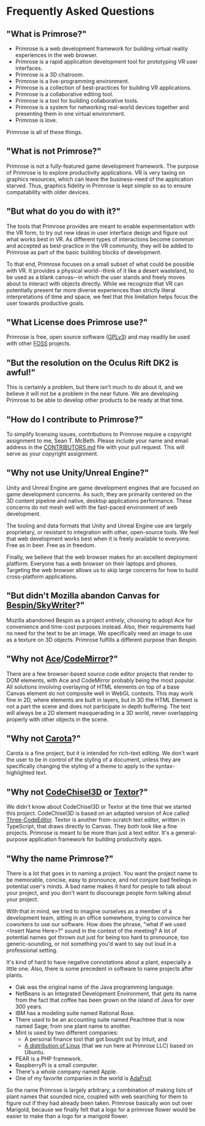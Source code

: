 # Frequently Asked Questions

## "What is Primrose?"
* Primrose is a web development framework for building virtual reality experiences 
  in the web browser.
* Primrose is a rapid application development tool for prototyping VR user interfaces.
* Primrose is a 3D chatroom.
* Primrose is a live-programming environment.
* Primrose is a collection of best-practices for building VR applications.
* Primrose is a collaborative editing tool.
* Primrose is a tool for building collaborative tools.
* Primrose is a system for networking real-world devices together and presenting
  them in one virtual environment.
* Primrose is love.

Primrose is all of these things.

## "What is not Primrose?"
Primrose is not a fully-featured game development framework. The purpose of Primrose
is to explore productivity applications. VR is very taxing on graphics resources,
which can leave the business-need of the application starved. Thus, graphics fidelity
in Primrose is kept simple so as to ensure compatability with older devices.

## "But what do you do with it?"
The tools that Primrose provides are meant to enable experimentation with the VR
form, to try out new ideas in user interface design and figure out what works best
in VR. As different types of interactions become common and accepted as best-practice
in the VR community, they will be added to Primrose as part of the basic building
blocks of development.

To that end, Primrose focuses on a small subset of what could be possible with VR.
It provides a physical world--think of it like a desert wasteland, to be used as
a blank canvas--in which the user stands and freely moves about to interact with
objects directly. While we recognize that VR can potentially present far more diverse
experiences than strictly literal interpretations of time and space, we feel that
this limitation helps focus the user towards productive goals.

## "What License does Primrose use?"
Primrose is free, open source software ([GPLv3](https://github.com/capnmidnight/Primrose/blob/master/LICENSE.md))
and may readily be used with other [FOSS](https://en.wikipedia.org/wiki/Free_and_open-source_software)
projects.

## "But the resolution on the Oculus Rift DK2 is awful!"
This is certainly a problem, but there isn't much to do about it, and we believe
it will not be a problem in the near future. We are developing Primrose to be able
to develop other products to be ready at that time.

## "How do I contribute to Primrose?"
To simplify licensing issues, contributions to Primrose require a copyright assignment
to me, Sean T. McBeth. Please include your name and email address in the 
[CONTRIBUTORS.md](https://github.com/capnmidnight/Primrose/blob/master/CONTRIBUTORS.md)
file with your pull request. This will serve as your copyright assignment.

## "Why not use Unity/Unreal Engine?"
Unity and Unreal Engine are game development engines that are focused on game development
concerns. As such, they are primarily centered on the 3D content pipeline and native,
desktop applications performance. These concerns do not mesh well with the fast-paced
environment of web development.

The tooling and data formats that Unity and Unreal Engine use are
largely proprietary, or resistant to integration with other, open-source tools.
We feel that web development works best when it is freely available to everyone. 
Free as in beer. Free as in freedom.

Finally, we believe that the web browser makes for an excellent deployment platform.
Everyone has a web browser on their laptops and phones. Targeting the web browser
allows us to skip large concerns for how to build cross-platform applications.

## "But didn't Mozilla abandon Canvas for [Bespin/SkyWriter](https://mozillalabs.com/en-US/skywriter/)?"
Mozilla abandoned Bespin as a project *entirely*, choosing to adopt Ace for convenience
and time-cost purposes instead. Also, their requirements had no need for the text
to be an image. We specifically need an image to use as a texture on 3D objects.
Primrose fulfills a different purpose than Bespin.

## "Why not [Ace](http://ace.c9.io/#nav=about)/[CodeMirror](https://codemirror.net/)?"
There are a few browser-based source code editor projects that render to DOM elements,
with Ace and CodeMirror probably being the most popular. All solutions involving
overlaying of HTML elements on top of a base Canvas element do not composite well
in WebGL contexts. This may work fine in 2D, where elements are built in layers,
but in 3D the HTML Element is not a part the scene and does not participate in
depth buffering. The text will always be a 2D element masquerading in a 3D world,
never overlapping properly with other objects in the scene.

## "Why not [Carota](https://github.com/danielearwicker/carota)?"
Carota is a fine project, but it is intended for rich-text editing. We don't
want the user to be in control of the styling of a document, unless they are
specifically changing the styling of a theme to apply to the syntax-highlighted
text.

## "Why not [CodeChisel3D](http://kra.hn/projects/live-programming-with-three-and-webvr) or [Textor](http://www.lutzroeder.com/html5/textor/)?"
We didn't know about CodeChisel3D or Textor at the time that we started this project.
CodeChisel3D is based on an adapted version of Ace called [Three-CodeEditor](https://github.com/rksm/three-codeeditor).
Textor is another from-scratch text editor, written in TypeScript, that draws directly
to Canvas. They both look like a fine projects. Primrose is meant to be more than
just a text editor. It's a general-purpose application framework for building
productivity apps.

## "Why the name Primrose?"
There is a lot that goes in to naming a project. You want the project name to be
memorable, concise, easy to pronounce, and not conjure bad feelings in potential
user's minds. A bad name makes it hard for people to talk about your project, and
you don't want to discourage people form talking about your project.

With that in mind, we tried to imagine ourselves as a member of a development team,
sitting in an office somewhere, trying to convince her coworkers to use our software.
How does the phrase, "what if we used &lt;Insert Name Here>?" sound in the context
of the meeting? A lot of potential names got thrown out just for being too hard
to pronounce, too generic-sounding, or not something you'd want to say out loud
in a professional setting.

It's kind of hard to have negative connotations about a plant, especially a little
one. Also, there is some precedent in software to name projects after plants.
* Oak was the original name of the Java programming language.
* NetBeans is an Integrated Development Environment, that gets its name from the fact that coffee has been grown on the island of Java for over 300 years.
* IBM has a modeling suite named Rational Rose.
* There used to be an accounting suite named Peachtree that is now named Sage; from one plant name to another.
* Mint is used by two different companies:
  * A personal finance tool that got bought out by Intuit, and
  * [A distribution of Linux](http://www.linuxmint.com) (that we run here at Primrose LLC) based on Ubuntu.
* PEAR is a PHP framework.
* RaspberryPi is a small computer.
* There's a whole company named Apple.
* One of my favorite companies in the world is [AdaFruit](http://www.adafruit.com)

So the name Primrose is largely arbitrary, a combination of making lists of plant
names that sounded nice, coupled with web searching for them to figure out if they
had already been taken. Primrose basically won out over Marigold, because we finally
felt that a logo for a primrose flower would be easier to make than a logo for a
marigold flower.